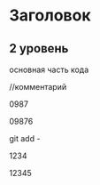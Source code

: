 # Заголовок #

## 2 уровень

основная часть кода

//комментарий

0987

09876

git add - 

1234

12345
